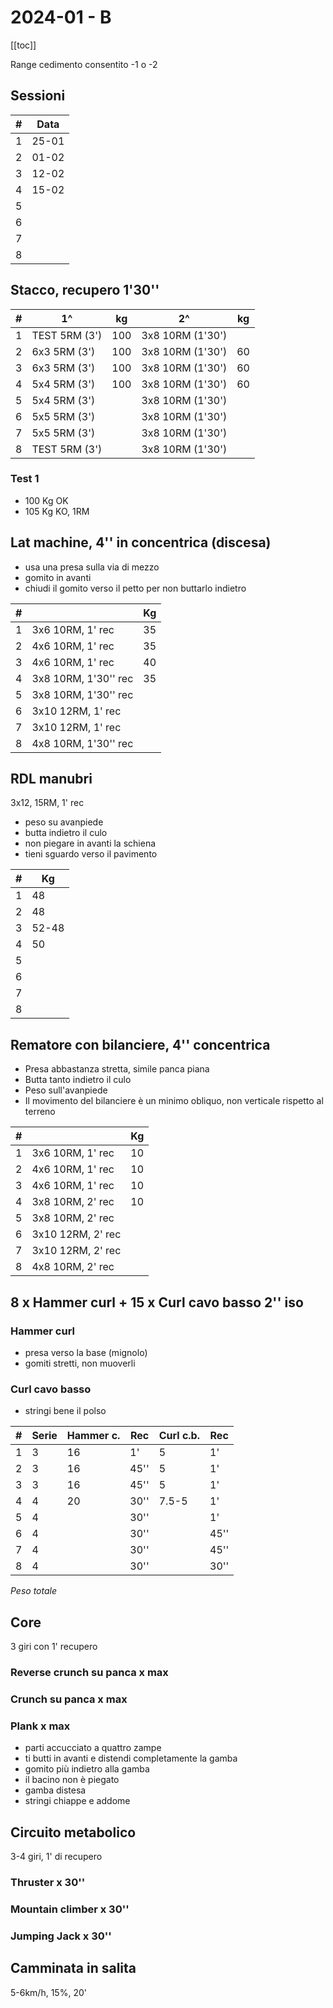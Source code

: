 # 2024-01 - B

[[toc]]

Range cedimento consentito -1 o -2

## Sessioni

| #   | Data  |
| --- | ----- |
| 1   | 25-01 |
| 2   | 01-02 |
| 3   | 12-02 |
| 4   | 15-02 |
| 5   |       |
| 6   |       |
| 7   |       |
| 8   |       |

## Stacco, recupero 1'30''

| #   | 1^            | kg  | 2^               | kg  |
| --- | ------------- | --- | ---------------- | --- |
| 1   | TEST 5RM (3') | 100 | 3x8 10RM (1'30') |     |
| 2   | 6x3 5RM (3')  | 100 | 3x8 10RM (1'30') | 60  |
| 3   | 6x3 5RM (3')  | 100 | 3x8 10RM (1'30') | 60  |
| 4   | 5x4 5RM (3')  | 100 | 3x8 10RM (1'30') | 60  |
| 5   | 5x4 5RM (3')  |     | 3x8 10RM (1'30') |     |
| 6   | 5x5 5RM (3')  |     | 3x8 10RM (1'30') |     |
| 7   | 5x5 5RM (3')  |     | 3x8 10RM (1'30') |     |
| 8   | TEST 5RM (3') |     | 3x8 10RM (1'30') |     |

### Test 1

- 100 Kg OK
- 105 Kg KO, 1RM

## Lat machine, 4'' in concentrica (discesa)

- usa una presa sulla via di mezzo
- gomito in avanti
- chiudi il gomito verso il petto per non buttarlo indietro

| #   |                      | Kg  |
| --- | -------------------- | --- |
| 1   | 3x6 10RM, 1' rec     | 35  |
| 2   | 4x6 10RM, 1' rec     | 35  |
| 3   | 4x6 10RM, 1' rec     | 40  |
| 4   | 3x8 10RM, 1'30'' rec | 35  |
| 5   | 3x8 10RM, 1'30'' rec |     |
| 6   | 3x10 12RM, 1' rec    |     |
| 7   | 3x10 12RM, 1' rec    |     |
| 8   | 4x8 10RM, 1'30'' rec |     |

## RDL manubri

3x12, 15RM, 1' rec

- peso su avanpiede
- butta indietro il culo
- non piegare in avanti la schiena
- tieni sguardo verso il pavimento

| #   | Kg    |
| --- | ----- |
| 1   | 48    |
| 2   | 48    |
| 3   | 52-48 |
| 4   | 50    |
| 5   |       |
| 6   |       |
| 7   |       |
| 8   |       |

## Rematore con bilanciere, 4'' concentrica

- Presa abbastanza stretta, simile panca piana
- Butta tanto indietro il culo
- Peso sull'avanpiede
- Il movimento del bilanciere è un minimo obliquo, non verticale rispetto al terreno

| #   |                   | Kg  |
| --- | ----------------- | --- |
| 1   | 3x6 10RM, 1' rec  | 10  |
| 2   | 4x6 10RM, 1' rec  | 10  |
| 3   | 4x6 10RM, 1' rec  | 10  |
| 4   | 3x8 10RM, 2' rec  | 10  |
| 5   | 3x8 10RM, 2' rec  |     |
| 6   | 3x10 12RM, 2' rec |     |
| 7   | 3x10 12RM, 2' rec |     |
| 8   | 4x8 10RM, 2' rec  |     |

## 8 x Hammer curl + 15 x Curl cavo basso 2'' iso

### Hammer curl

- presa verso la base (mignolo)
- gomiti stretti, non muoverli

### Curl cavo basso

- stringi bene il polso

| #   | Serie | Hammer c. | Rec  | Curl c.b. | Rec  |
| --- | ----- | --------- | ---- | --------- | ---- |
| 1   | 3     | 16        | 1'   | 5         | 1'   |
| 2   | 3     | 16        | 45'' | 5         | 1'   |
| 3   | 3     | 16        | 45'' | 5         | 1'   |
| 4   | 4     | 20        | 30'' | 7.5-5     | 1'   |
| 5   | 4     |           | 30'' |           | 1'   |
| 6   | 4     |           | 30'' |           | 45'' |
| 7   | 4     |           | 30'' |           | 45'' |
| 8   | 4     |           | 30'' |           | 30'' |

*Peso totale*

## Core

3 giri con 1' recupero

### Reverse crunch su panca x max

### Crunch su panca x max

### Plank x max

- parti accucciato a quattro zampe
- ti butti in avanti e distendi completamente la gamba
- gomito più indietro alla gamba
- il bacino non è piegato
- gamba distesa
- stringi chiappe e addome

## Circuito metabolico

3-4 giri, 1' di recupero

### Thruster x 30''

### Mountain climber x 30''

### Jumping Jack x 30''

## Camminata in salita

5-6km/h, 15%, 20'
